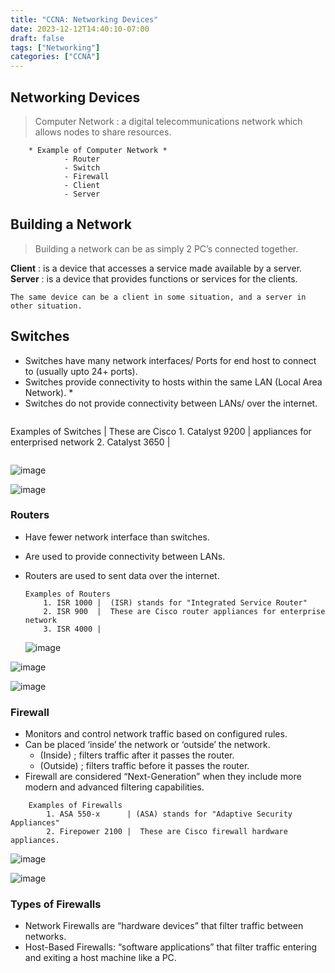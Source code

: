 ```yaml
---
title: "CCNA: Networking Devices"
date: 2023-12-12T14:40:10-07:00
draft: false
tags: ["Networking"]
categories: ["CCNA"]
---
```



## **Networking Devices**

> Computer Network : a digital telecommunications network which allows nodes to share resources.
> 

```
    * Example of Computer Network *
            - Router
            - Switch
            - Firewall
            - Client
            - Server
```

## **Building a Network**

> Building a network can be as simply 2 PC’s connected together.
 

**Client** : is a device that accesses a service made available by a server. **Server** : is a device that provides functions or services for the clients.

```
The same device can be a client in some situation, and a server in other situation.
```

## Switches

- Switches have many network interfaces/ Ports for end host to connect to (usually upto 24+ ports).
- Switches provide connectivity to hosts within the same LAN (Local Area Network). *
- Switches do not provide connectivity between LANs/ over the internet.

```
```
 Examples of Switches | These are Cisco
    1. Catalyst 9200  |  appliances for enterprised network
    2. Catalyst 3650  |

```
```

![image](/Day%201_Networking%20Devices%20db2a903f8b15429795054015b5cf7c60/Untitled.png)

![image](/Day%201_Networking%20Devices%20db2a903f8b15429795054015b5cf7c60/Untitled%201.png)

### **Routers**

- Have fewer network interface than switches.
- Are used to provide connectivity between LANs.
- Routers are used to sent data over the internet.
    
    ```
    Examples of Routers
        1. ISR 1000 |  (ISR) stands for "Integrated Service Router"
        2. ISR 900  |  These are Cisco router appliances for enterprise network
        3. ISR 4000 |
    ```
    
    ![image](/Day%201_Networking%20Devices%20db2a903f8b15429795054015b5cf7c60/Untitled%202.png)
    

![image](/Day%201_Networking%20Devices%20db2a903f8b15429795054015b5cf7c60/Untitled%203.png)

![image](/Day%201_Networking%20Devices%20db2a903f8b15429795054015b5cf7c60/Untitled%204.png)

### **Firewall**

- Monitors and control network traffic based on configured rules.
- Can be placed ‘inside’ the network or ‘outside’ the network.
    - (Inside) ; filters traffic after it passes the router.
    - (Outside) ; filters traffic before it passes the router.
- Firewall are considered “Next-Generation” when they include more modern and advanced filtering capabilities.

```
    Examples of Firewalls
        1. ASA 550-x      | (ASA) stands for "Adaptive Security Appliances"
        2. Firepower 2100 |  These are Cisco firewall hardware appliances.
```

![image](/Day%201_Networking%20Devices%20db2a903f8b15429795054015b5cf7c60/Untitled%205.png)

![image](/Day%201_Networking%20Devices%20db2a903f8b15429795054015b5cf7c60/Untitled%206.png)

### **Types of Firewalls**

- Network Firewalls are “hardware devices” that filter traffic between networks.
- Host-Based Firewalls: “software applications” that filter traffic entering and exiting a host machine like a PC.